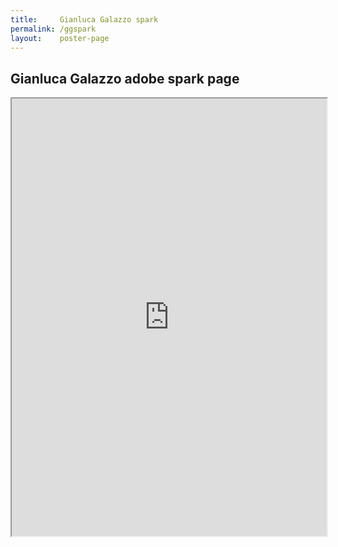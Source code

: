```yaml
---
title:     Gianluca Galazzo spark
permalink: /ggspark
layout:    poster-page
---
```


## Gianluca Galazzo adobe spark page

<iframe 
      src="https://spark.adobe.com/page/pkz23ZYXlM9Jh/"
      title="spark site iframe" width="100%" height="700">
</iframe>

